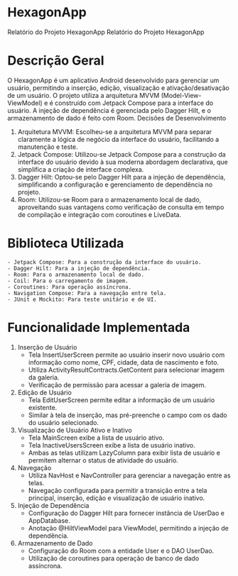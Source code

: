 # HexagonApp
Relatório do Projeto HexagonApp
 Relatório do Projeto HexagonApp
 # Descrição Geral
 O HexagonApp é um aplicativo Android desenvolvido para gerenciar um usuário, permitindo a
 inserção, edição, visualização e ativação/desativação de um usuário. O projeto utiliza a arquitetura
 MVVM (Model-View-ViewModel) e é construído com Jetpack Compose para a interface do usuário.
 A injeção de dependência é gerenciada pelo Dagger Hilt, e o armazenamento de dado é feito com
 Room.
 Decisões de Desenvolvimento
 1. Arquitetura MVVM: Escolheu-se a arquitetura MVVM para separar claramente a lógica de
 negócio da interface do usuário, facilitando a manutenção e teste.
 2. Jetpack Compose: Utilizou-se Jetpack Compose para a construção da interface do usuário
 devido à sua moderna abordagem declarativa, que simplifica a criação de interface complexa.
 3. Dagger Hilt: Optou-se pelo Dagger Hilt para a injeção de dependência, simplificando a
 configuração e gerenciamento de dependência no projeto.
 4. Room: Utilizou-se Room para o armazenamento local de dado, aproveitando suas vantagens
 como verificação de consulta em tempo de compilação e integração com coroutines e LiveData.

 # Biblioteca Utilizada
    - Jetpack Compose: Para a construção da interface do usuário.
    - Dagger Hilt: Para a injeção de dependência.
    - Room: Para o armazenamento local de dado.
    - Coil: Para o carregamento de imagem.
    - Coroutines: Para operação assíncrona.
    - Navigation Compose: Para a navegação entre tela.
    - JUnit e Mockito: Para teste unitário e de UI.
       
 # Funcionalidade Implementada
 1. Inserção de Usuário
    - Tela InsertUserScreen permite ao usuário inserir novo usuário com informação como nome, CPF,
 cidade, data de nascimento e foto.
    - Utiliza ActivityResultContracts.GetContent para selecionar imagem da galeria.
    - Verificação de permissão para acessar a galeria de imagem.
 2. Edição de Usuário
    - Tela EditUserScreen permite editar a informação de um usuário existente.
    - Similar à tela de inserção, mas pré-preenche o campo com os dado do usuário selecionado.
 3. Visualização de Usuário Ativo e Inativo
    - Tela MainScreen exibe a lista de usuário ativo.
    - Tela InactiveUsersScreen exibe a lista de usuário inativo.
    - Ambas as telas utilizam LazyColumn para exibir lista de usuário e permitem alternar o status de
 atividade do usuário.
 4. Navegação
    - Utiliza NavHost e NavController para gerenciar a navegação entre as telas.
    - Navegação configurada para permitir a transição entre a tela principal, inserção, edição e
      visualização de usuário inativo.
 5. Injeção de Dependência
    - Configuração do Dagger Hilt para fornecer instância de UserDao e AppDatabase.
    - Anotação @HiltViewModel para ViewModel, permitindo a injeção de dependência.
 6. Armazenamento de Dado
    - Configuração do Room com a entidade User e o DAO UserDao.
    - Utilização de coroutines para operação de banco de dado assíncrona.

